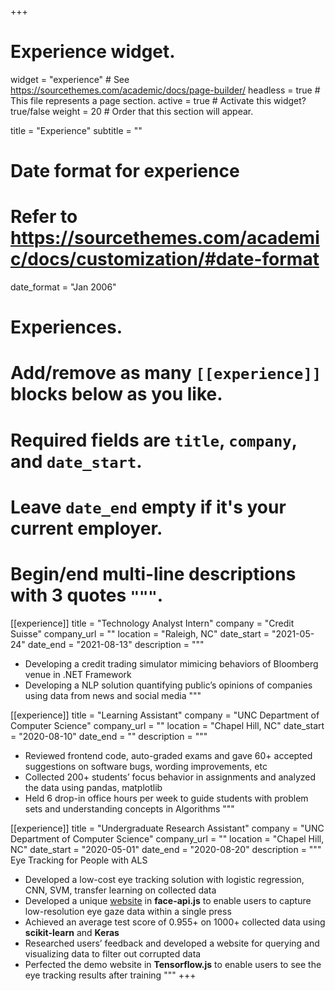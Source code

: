 +++
# Experience widget.
widget = "experience"  # See https://sourcethemes.com/academic/docs/page-builder/
headless = true  # This file represents a page section.
active = true  # Activate this widget? true/false
weight = 20  # Order that this section will appear.

title = "Experience"
subtitle = ""

# Date format for experience
#   Refer to https://sourcethemes.com/academic/docs/customization/#date-format
date_format = "Jan 2006"

# Experiences.
#   Add/remove as many `[[experience]]` blocks below as you like.
#   Required fields are `title`, `company`, and `date_start`.
#   Leave `date_end` empty if it's your current employer.
#   Begin/end multi-line descriptions with 3 quotes `"""`.

[[experience]]
  title = "Technology Analyst Intern"
  company = "Credit Suisse"
  company_url = ""
  location = "Raleigh, NC"
  date_start = "2021-05-24"
  date_end = "2021-08-13"
  description = """  
  * Developing a credit trading simulator mimicing behaviors of Bloomberg venue in .NET Framework
  * Developing a NLP solution quantifying public’s opinions of companies using data from news and social media
  """

[[experience]]
  title = "Learning Assistant"
  company = "UNC Department of Computer Science"
  company_url = ""
  location = "Chapel Hill, NC"
  date_start = "2020-08-10"
  date_end = ""
  description = """  
  *	Reviewed frontend code, auto-graded exams and gave 60+ accepted suggestions on software bugs, wording improvements, etc
  *	Collected 200+ students’ focus behavior in assignments and analyzed the data using pandas, matplotlib
  * Held 6 drop-in office hours per week to guide students with problem sets and understanding concepts in Algorithms
  """

[[experience]]
  title = "Undergraduate Research Assistant"
  company = "UNC Department of Computer Science"
  company_url = ""
  location = "Chapel Hill, NC"
  date_start = "2020-05-01"
  date_end = "2020-08-20"
  description = """  
  Eye Tracking for People with ALS
  * Developed a low-cost eye tracking solution with logistic regression, CNN, SVM, transfer learning on collected data
  * Developed a unique [website](https://patrickma.me/eye-collection/) in **face-api.js** to enable users to capture low-resolution eye gaze data within a single press
  * Achieved an average test score of 0.955+ on 1000+ collected data using **scikit-learn** and **Keras**
  * Researched users’ feedback and developed a website for querying and visualizing data to filter out corrupted data
  * Perfected the demo website in **Tensorflow.js** to enable users to see the eye tracking results after training
  """
+++

